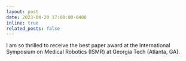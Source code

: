 ```yaml
---
layout: post
date: 2023-04-20 17:00:00-0400
inline: true
related_posts: false
---
```


I am so thrilled to receive the best paper award at the International Symposium on Medical Robotics (ISMR) at Georgia Tech (Atlanta, GA). 

